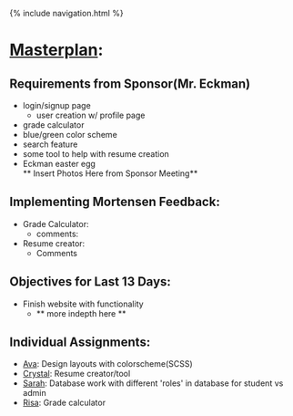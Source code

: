{% include navigation.html %}

# [Masterplan](https://github.com/avabrooks/swagketo/issues/14):

## Requirements from Sponsor(Mr. Eckman)
* login/signup page
  * user creation w/ profile page
* grade calculator
* blue/green color scheme
* search feature
* some tool to help with resume creation
* Eckman easter egg
<br>** Insert Photos Here from Sponsor Meeting**

## Implementing Mortensen Feedback:
 * Grade Calculator:
   * comments:
 * Resume creator:
   * Comments

## Objectives for Last 13 Days:
 * Finish website with functionality
   * ** more indepth here **

## Individual Assignments: 
 * [Ava](https://github.com/avabrooks/swagketo/issues/16): Design layouts with colorscheme(SCSS) 
 * [Crystal](https://github.com/avabrooks/swagketo/issues/17): Resume creator/tool 
 * [Sarah](https://github.com/avabrooks/swagketo/issues/15): Database work with different 'roles' in database for student vs admin 
 * [Risa](https://github.com/avabrooks/swagketo/issues/18): Grade calculator



